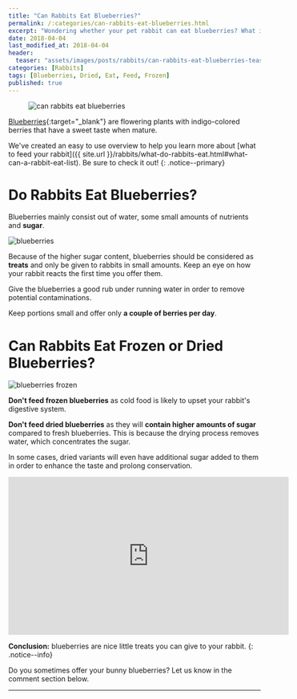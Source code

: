 ```yaml
---
title: "Can Rabbits Eat Blueberries?"
permalink: /:categories/can-rabbits-eat-blueberries.html
excerpt: "Wondering whether your pet rabbit can eat blueberries? What if they are frozen or dried? Find out if blueberries are healthy for your bunny and learn some tips on how to feed them."
date: 2018-04-04
last_modified_at: 2018-04-04
header:
  teaser: "assets/images/posts/rabbits/can-rabbits-eat-blueberries-teaser.jpg"
categories: [Rabbits]
tags: [Blueberries, Dried, Eat, Feed, Frozen]
published: true
---
```


<figure>
  <img src="{{ site.url }}/assets/images/posts/rabbits/can-rabbits-eat-blueberries.jpg" alt="can rabbits eat blueberries" class="title-banner">
</figure>

[Blueberries](https://en.wikipedia.org/wiki/Blueberry){:target="_blank"} are flowering plants with indigo-colored berries that have a sweet taste when mature.

We've created an easy to use overview to help you learn more about [what to feed your rabbit]({{ site.url }}/rabbits/what-do-rabbits-eat.html#what-can-a-rabbit-eat-list). Be sure to check it out!
{: .notice--primary}

# Do Rabbits Eat Blueberries?

Blueberries mainly consist out of water, some small amounts of nutrients and **sugar**.

<img src="{{ site.url }}/assets/images/posts/food/blueberries.jpg" alt="blueberries" class="align-right">

Because of the higher sugar content, blueberries should be considered as **treats** and only be given to rabbits in small amounts. Keep an eye on how your rabbit reacts the first time you offer them.

Give the blueberries a good rub under running water in order to remove potential contaminations.

Keep portions small and offer only **a couple of berries per day**.

# Can Rabbits Eat Frozen or Dried Blueberries?

<img src="{{ site.url }}/assets/images/posts/food/blueberries-frozen.jpg" alt="blueberries frozen" class="align-right">

**Don't feed frozen blueberries** as cold food is likely to upset your rabbit's digestive system.

**Don't feed dried blueberries** as they will **contain higher amounts of sugar** compared to fresh blueberries. This is because the drying process removes water, which concentrates the sugar.

In some cases, dried variants will even have additional sugar added to them in order to enhance the taste and prolong conservation.

<iframe width="560" height="315" src="https://www.youtube.com/embed/rOfGgy8kqdc" frameborder="0"></iframe>

**Conclusion:** blueberries are nice little treats you can give to your rabbit.
{: .notice--info}

Do you sometimes offer your bunny blueberries? Let us know in the comment section below.

---
